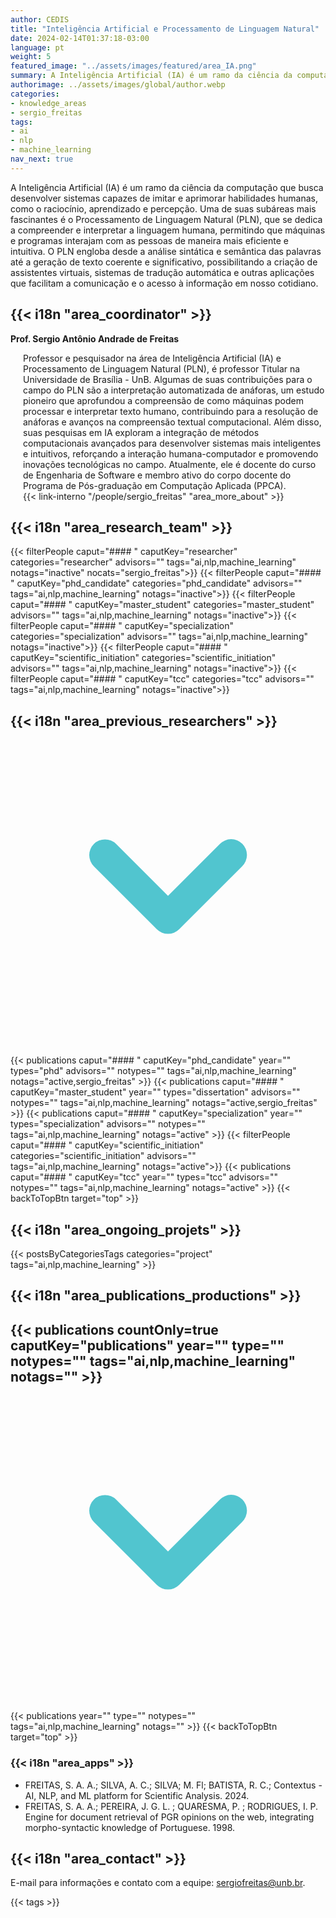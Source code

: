 ```yaml
---
author: CEDIS
title: "Inteligência Artificial e Processamento de Linguagem Natural"
date: 2024-02-14T01:37:18-03:00
language: pt
weight: 5
featured_image: "../assets/images/featured/area_IA.png"
summary: A Inteligência Artificial (IA) é um ramo da ciência da computação que busca desenvolver sistemas capazes de imitar e aprimorar habilidades humanas, como o raciocínio, aprendizado e percepção. Uma de suas subáreas mais fascinantes é o Processamento de Linguagem Natural (PLN).
authorimage: ../assets/images/global/author.webp
categories:
- knowledge_areas
- sergio_freitas
tags: 
- ai
- nlp
- machine_learning
nav_next: true
---
```

<div id="top"></div>

A Inteligência Artificial (IA) é um ramo da ciência da computação que busca desenvolver sistemas capazes de imitar e aprimorar habilidades humanas, como o raciocínio, aprendizado e percepção. Uma de suas subáreas mais fascinantes é o Processamento de Linguagem Natural (PLN), que se dedica a compreender e interpretar a linguagem humana, permitindo que máquinas e programas interajam com as pessoas de maneira mais eficiente e intuitiva. O PLN engloba desde a análise sintática e semântica das palavras até a geração de texto coerente e significativo, possibilitando a criação de assistentes virtuais, sistemas de tradução automática e outras aplicações que facilitam a comunicação e o acesso à informação em nosso cotidiano.

## {{< i18n "area_coordinator" >}}

**Prof. Sergio Antônio Andrade de Freitas**
<div style="margin-left: 20px;">
Professor e pesquisador na área de Inteligência Artificial (IA) e Processamento de Linguagem Natural (PLN), é professor Titular na Universidade de Brasília - UnB. Algumas de suas contribuições para o campo do PLN são a interpretação automatizada de anáforas, um estudo pioneiro que aprofundou a compreensão de como máquinas podem processar e interpretar texto humano, contribuindo para a resolução de anáforas e avanços na compreensão textual computacional. Além disso, suas pesquisas em IA exploram a integração de métodos computacionais avançados para desenvolver sistemas mais inteligentes e intuitivos, reforçando a interação humana-computador e promovendo inovações tecnológicas no campo. Atualmente, ele é docente do curso de Engenharia de Software e membro ativo do corpo docente do Programa de Pós-graduação em Computação Aplicada (PPCA).
<br>
{{< link-interno "/people/sergio_freitas" "area_more_about" >}}
</div>

## {{< i18n "area_research_team" >}}
{{< filterPeople caput="#### " caputKey="researcher" categories="researcher" advisors="" tags="ai,nlp,machine_learning" notags="inactive" nocats="sergio_freitas">}}
{{< filterPeople caput="#### " caputKey="phd_candidate" categories="phd_candidate" advisors="" tags="ai,nlp,machine_learning" notags="inactive">}}
{{< filterPeople caput="#### " caputKey="master_student" categories="master_student" advisors="" tags="ai,nlp,machine_learning" notags="inactive">}}
{{< filterPeople caput="#### " caputKey="specialization" categories="specialization" advisors="" tags="ai,nlp,machine_learning" notags="inactive">}}
{{< filterPeople caput="#### " caputKey="scientific_initiation" categories="scientific_initiation" advisors="" tags="ai,nlp,machine_learning" notags="inactive">}}
{{< filterPeople caput="#### " caputKey="tcc" categories="tcc" advisors="" tags="ai,nlp,machine_learning" notags="inactive">}}

<div id="previous-collaborators" x-data="{ showPrevious: false }">
    <h2 id="former-collaborators-title" @click="showPrevious = !showPrevious" class="text-xl font-bold mb-2 cursor-pointer flex items-center text-primary-900">
      {{< i18n "area_previous_researchers" >}}
      <svg :class="{'rotate-0': !showPrevious, 'rotate-180': showPrevious}" class="ml-2 h-5 w-5 transform transition-transform duration-200" xmlns="http://www.w3.org/2000/svg" viewBox="0 0 20 20" fill="#51C5CF"><path fill-rule="evenodd" d="M5.293 7.293a1 1 0 011.414 0L10 10.586l3.293-3.293a1 1 0 111.414 1.414l-4 4a1 1 0 01-1.414 0l-4-4a1 1 0 010-1.414z" clip-rule="evenodd" /></svg>
    </h2>
    <div x-show="showPrevious" x-cloak>
    {{< publications caput="#### " caputKey="phd_candidate"  year="" types="phd" advisors="" notypes="" tags="ai,nlp,machine_learning" notags="active,sergio_freitas" >}}
    {{< publications caput="#### " caputKey="master_student" year="" types="dissertation" advisors="" notypes="" tags="ai,nlp,machine_learning" notags="active,sergio_freitas" >}}
    {{< publications caput="#### " caputKey="specialization" year="" types="specialization" advisors="" notypes="" tags="ai,nlp,machine_learning" notags="active" >}}
    {{< filterPeople caput="#### " caputKey="scientific_initiation" categories="scientific_initiation" advisors="" tags="ai,nlp,machine_learning" notags="active">}}
    {{< publications caput="#### " caputKey="tcc" year="" types="tcc" advisors="" notypes="" tags="ai,nlp,machine_learning" notags="active" >}}
    {{< backToTopBtn target="top" >}}
    </div>
  </div>

## {{< i18n "area_ongoing_projets" >}}

{{< postsByCategoriesTags categories="project" tags="ai,nlp,machine_learning" >}}

## {{< i18n "area_publications_productions" >}}

<div id="npublications-section" x-data="{ showPublications: false }">
    <h2 id="npublications-title" @click="showPublications = !showPublications" class="text-xl font-bold mb-2 cursor-pointer flex items-center text-primary-900">
      {{< publications countOnly=true caputKey="publications" year="" type="" notypes="" tags="ai,nlp,machine_learning" notags="" >}}
      <svg :class="{'rotate-0': !showPublications, 'rotate-180': showPublications}" class="ml-2 h-5 w-5 transform transition-transform duration-200" xmlns="http://www.w3.org/2000/svg" viewBox="0 0 20 20" fill="#51C5CF"><path fill-rule="evenodd" d="M5.293 7.293a1 1 0 011.414 0L10 10.586l3.293-3.293a1 1 0 111.414 1.414l-4 4a1 1 0 01-1.414 0l-4-4a1 1 0 010-1.414z" clip-rule="evenodd" /></svg>
    </h2>
    <div x-show="showPublications" x-cloak>
      {{< publications year="" type="" notypes="" tags="ai,nlp,machine_learning" notags="" >}} 
      {{< backToTopBtn target="top" >}}
    </div>
</div>

### {{< i18n "area_apps" >}}
- FREITAS, S. A. A.; SILVA, A. C.; SILVA; M. Fl; BATISTA, R. C.; Contextus - AI, NLP, and ML platform for Scientific Analysis. 2024.
- FREITAS, S. A. A.; PEREIRA, J. G. L. ; QUARESMA, P. ; RODRIGUES, I. P. Engine for document retrieval of PGR opinions on the web, integrating morpho-syntactic knowledge of Portuguese. 1998.

## {{< i18n "area_contact" >}}
E-mail para informações e contato com a equipe: [sergiofreitas@unb.br](mailto:sergiofreitas@unb.br).

{{< tags >}}